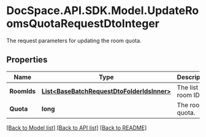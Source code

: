 # DocSpace.API.SDK.Model.UpdateRoomsQuotaRequestDtoInteger
The request parameters for updating the room quota.

## Properties

Name | Type | Description | Notes
------------ | ------------- | ------------- | -------------
**RoomIds** | [**List&lt;BaseBatchRequestDtoFolderIdsInner&gt;**](BaseBatchRequestDtoFolderIdsInner.md) | The list of room IDs. | [optional] 
**Quota** | **long** | The room quota. | [optional] 

[[Back to Model list]](../README.md#documentation-for-models) [[Back to API list]](../README.md#documentation-for-api-endpoints) [[Back to README]](../README.md)

